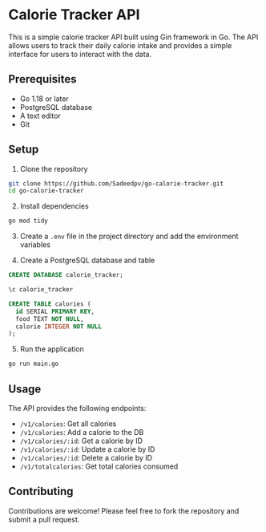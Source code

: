  # Calorie Tracker API 

This is a simple calorie tracker API built using Gin framework in Go. The API allows users to track their daily calorie intake and provides a simple interface for users to interact with the data.

## Prerequisites

- Go 1.18 or later
- PostgreSQL database
- A text editor
- Git

## Setup

1. Clone the repository

```sh
git clone https://github.com/Sadeedpv/go-calorie-tracker.git
cd go-calorie-tracker
```

2. Install dependencies

```sh
go mod tidy
```

3. Create a `.env` file in the project directory and add the environment variables


4. Create a PostgreSQL database and table

```sql
CREATE DATABASE calorie_tracker;

\c calorie_tracker

CREATE TABLE calories (
  id SERIAL PRIMARY KEY,
  food TEXT NOT NULL,
  calorie INTEGER NOT NULL
);
```

5. Run the application

```sh
go run main.go
```

## Usage

The API provides the following endpoints:

- `/v1/calories`: Get all calories
- `/v1/calories`: Add a calorie to the DB
- `/v1/calories/:id`: Get a calorie by ID
- `/v1/calories/:id`: Update a calorie by ID
- `/v1/calories/:id`: Delete a calorie by ID
- `/v1/totalcalories`: Get total calories consumed

## Contributing

Contributions are welcome! Please feel free to fork the repository and submit a pull request.